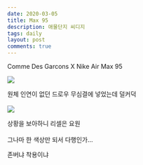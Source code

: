 ```yaml
---
date: 2020-03-05
title: Max 95
description: 애물단지 씨디지
tags: daily
layout: post
comments: true
---
```


Comme Des Garcons X Nike Air Max 95

<img class="alignnone size-full wp-image-317" src="https://n2wb.files.wordpress.com/2020/03/952df9a1-733b-4656-a65c-8a3dceae6be5-6375-000002c78c11e49c.jpg">

원체 인연이 없던 드로우 무심결에 넣었는데 덜커덕
<br><br>
<img class="alignnone size-full wp-image-318" src="https://n2wb.files.wordpress.com/2020/03/8222f25d-0c12-4865-907e-59046e987047-6375-000002c783bbd0df.jpg">

상황을 보아하니 리셀은 요원
<br><br>
그나마 한 색상만 되서 다행인가...

존버냐 착용이냐
